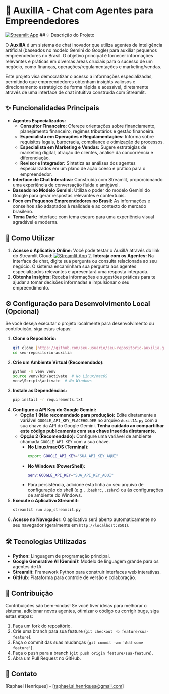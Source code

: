 # 🤖 AuxilIA - Chat com Agentes para Empreendedores

[![Streamlit App](https://static.streamlit.io/badges/streamlit_badge_black_white.svg)](https://auxilia-imersao-alura-aib3nadbbppudawtraqmzr.streamlit.app) ## 💡 Descrição do Projeto

O **AuxilIA** é um sistema de chat inovador que utiliza agentes de inteligência artificial (baseados no modelo Gemini do Google) para auxiliar pequenos empreendedores no Brasil. O objetivo principal é fornecer informações relevantes e práticas em diversas áreas cruciais para o sucesso de um negócio, como finanças, operações/regulamentações e marketing/vendas.

Este projeto visa democratizar o acesso a informações especializadas, permitindo que empreendedores obtenham insights valiosos e direcionamento estratégico de forma rápida e acessível, diretamente através de uma interface de chat intuitiva construída com Streamlit.

## ✨ Funcionalidades Principais

* **Agentes Especializados:**
    * **Consultor Financeiro:** Oferece orientações sobre financiamento, planejamento financeiro, regimes tributários e gestão financeira.
    * **Especialista em Operações e Regulamentações:** Informa sobre requisitos legais, burocracia, compliance e otimização de processos.
    * **Especialista em Marketing e Vendas:** Sugere estratégias de marketing digital, atração de clientes, análise da concorrência e diferenciação.
    * **Revisor e Integrador:** Sintetiza as análises dos agentes especializados em um plano de ação coeso e prático para o empreendedor.
* **Interface de Chat Interativa:** Construída com Streamlit, proporcionando uma experiência de conversação fluida e amigável.
* **Baseado no Modelo Gemini:** Utiliza o poder do modelo Gemini do Google para gerar respostas relevantes e contextuais.
* **Foco em Pequenos Empreendedores no Brasil:** As informações e conselhos são adaptados à realidade e ao contexto do mercado brasileiro.
* **Tema Dark:** Interface com tema escuro para uma experiência visual agradável e moderna.

## 🚀 Como Utilizar

1.  **Acesse o Aplicativo Online:** Você pode testar o AuxilIA através do link do Streamlit Cloud:
    [![Streamlit App](https://static.streamlit.io/badges/streamlit_badge_black_white.svg)](https://auxilia-imersao-alura-aib3nadbbppudawtraqmzr.streamlit.app) 2.  **Interaja com os Agentes:** Na interface de chat, digite sua pergunta ou consulta relacionada ao seu negócio. O sistema encaminhará sua pergunta aos agentes especializados relevantes e apresentará uma resposta integrada.
3.  **Obtenha Insights:** Receba informações e sugestões práticas para te ajudar a tomar decisões informadas e impulsionar o seu empreendimento.

## ⚙️ Configuração para Desenvolvimento Local (Opcional)

Se você deseja executar o projeto localmente para desenvolvimento ou contribuição, siga estas etapas:

1.  **Clone o Repositório:**
    ```bash
    git clone [https://github.com/seu-usuario/seu-repositorio-auxilia.git](https://github.com/seu-usuario/seu-repositorio-auxilia.git)
    cd seu-repositorio-auxilia
    ```
2.  **Crie um Ambiente Virtual (Recomendado):**
    ```bash
    python -m venv venv
    source venv/bin/activate  # No Linux/macOS
    venv\Scripts\activate  # No Windows
    ```
3.  **Instale as Dependências:**
    ```bash
    pip install -r requirements.txt
    ```
4.  **Configure a API Key do Google Gemini:**
    * **Opção 1 (Não recomendado para produção):** Edite diretamente a variável `GOOGLE_API_KEY_PLACEHOLDER` no arquivo `AuxilIA.py` com a sua chave da API do Google Gemini. **Tenha cuidado ao compartilhar este código publicamente com sua chave inserida diretamente.**
    * **Opção 2 (Recomendado):** Configure uma variável de ambiente chamada `GOOGLE_API_KEY` com a sua chave.
        * **No Linux/macOS (Terminal):**
            ```bash
            export GOOGLE_API_KEY="SUA_API_KEY_AQUI"
            ```
        * **No Windows (PowerShell):**
            ```powershell
            $env:GOOGLE_API_KEY="SUA_API_KEY_AQUI"
            ```
        * Para persistência, adicione esta linha ao seu arquivo de configuração do shell (e.g., `.bashrc`, `.zshrc`) ou às configurações de ambiente do Windows.
5.  **Execute o Aplicativo Streamlit:**
    ```bash
    streamlit run app_streamlit.py
    ```
6.  **Acesse no Navegador:** O aplicativo será aberto automaticamente no seu navegador (geralmente em `http://localhost:8501`).

## 🛠️ Tecnologias Utilizadas

* **Python:** Linguagem de programação principal.
* **Google Generative AI (Gemini):** Modelo de linguagem grande para os agentes de IA.
* **Streamlit:** Framework Python para construir interfaces web interativas.
* **GitHub:** Plataforma para controle de versão e colaboração.

## 🤝 Contribuição

Contribuições são bem-vindas\! Se você tiver ideias para melhorar o sistema, adicionar novos agentes, otimizar o código ou corrigir bugs, siga estas etapas:

1.  Faça um fork do repositório.
2.  Crie uma branch para sua feature (`git checkout -b feature/sua-feature`).
3.  Faça o commit das suas mudanças (`git commit -am 'Add some feature'`).
4.  Faça o push para a branch (`git push origin feature/sua-feature`).
5.  Abra um Pull Request no GitHub.



## 📧 Contato

[Raphael Henriques] - [raphael.sl.henriques@gmail.com]

